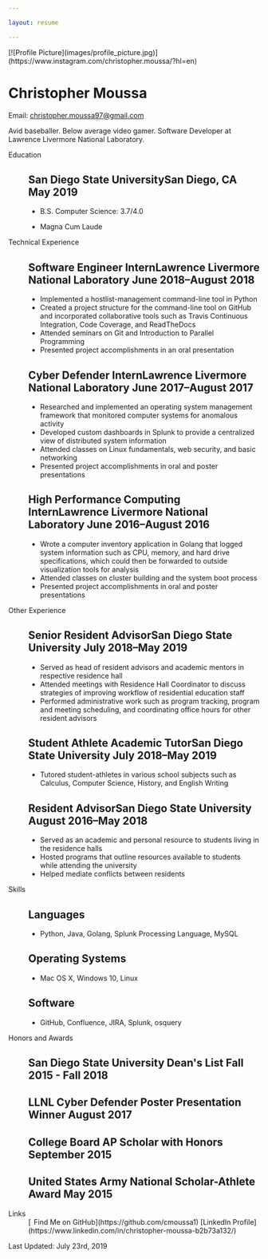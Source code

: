 ```yaml
---

layout: resume

---
```


<div id="page-wrap">[![Profile Picture](images/profile_picture.jpg)](https://www.instagram.com/christopher.moussa/?hl=en) 

<div id="contact-info" class="vcard">

# Christopher Moussa

Email: [christopher.moussa97@gmail.com](mailto:christopher.moussa97@gmail.com)

</div>

<div id="objective">

Avid baseballer. Below average video gamer. Software Developer at Lawrence Livermore National Laboratory.

</div>

<dl>

<dt>Education</dt>

<dd>

## **San Diego State University**San Diego, CA <span>May 2019</span>

*   B.S. Computer Science: 3.7/4.0

*   Magna Cum Laude

</dd>

<dt>Technical Experience</dt>

<dd>

## **Software Engineer Intern**Lawrence Livermore National Laboratory <span>June 2018–August 2018</span>

*   Implemented a hostlist-management command-line tool in Python
*   Created a project structure for the command-line tool on GitHub and incorporated collaborative tools such as Travis Continuous Integration, Code Coverage, and ReadTheDocs
*   Attended seminars on Git and Introduction to Parallel Programming
*   Presented project accomplishments in an oral presentation

## **Cyber Defender Intern**Lawrence Livermore National Laboratory <span>June 2017–August 2017</span>

*   Researched and implemented an operating system management framework that monitored computer systems for anomalous activity
*   Developed custom dashboards in Splunk to provide a centralized view of distributed system information
*   Attended classes on Linux fundamentals, web security, and basic networking
*   Presented project accomplishments in oral and poster presentations

## **High Performance Computing Intern**Lawrence Livermore National Laboratory <span>June 2016–August 2016</span>

*   Wrote a computer inventory application in Golang that logged system information such as CPU, memory, and hard drive specifications, which could then be forwarded to outside visualization tools for analysis
*   Attended classes on cluster building and the system boot process
*   Presented project accomplishments in oral and poster presentations

</dd>

<dt>Other Experience</dt>

<dd>

## **Senior Resident Advisor**San Diego State University <span>July 2018–May 2019</span>

*   Served as head of resident advisors and academic mentors in respective residence hall
*   Attended meetings with Residence Hall Coordinator to discuss strategies of improving workflow of residential education staff
*   Performed administrative work such as program tracking, program and meeting scheduling, and coordinating office hours for other resident advisors

## **Student Athlete Academic Tutor**San Diego State University <span>July 2018–May 2019</span>

*   Tutored student-athletes in various school subjects such as Calculus, Computer Science, History, and English Writing

## **Resident Advisor**San Diego State University <span>August 2016–May 2018</span>

*   Served as an academic and personal resource to students living in the residence halls
*   Hosted programs that outline resources available to students while attending the university
*   Helped mediate conflicts between residents

</dd>

<dt>Skills</dt>

<dd>

## **Languages**

*   Python, Java, Golang, Splunk Processing Language, MySQL

## **Operating Systems**

*   Mac OS X, Windows 10, Linux

## **Software**

*   GitHub, Confluence, JIRA, Splunk, osquery

</dd>

<dt>Honors and Awards</dt>

<dd>

## **San Diego State University Dean's List** <span>Fall 2015 - Fall 2018</span>

## **LLNL Cyber Defender Poster Presentation Winner** <span>August 2017</span>

## **College Board AP Scholar with Honors** <span>September 2015</span>

## **United States Army National Scholar-Athlete Award** <span>May 2015</span>

</dd>

<dt>Links</dt>

<dd class="noprint">[<span class="octicon octicon-mark-github" style="position: relative; color: black; margin: 3px;"></span>Find Me on GitHub](https://github.com/cmoussa1) [LinkedIn Profile](https://www.linkedin.com/in/christopher-moussa-b2b73a132/)</dd>

</dl>

Last Updated: July 23rd, 2019

</div>
